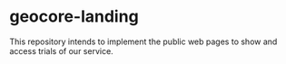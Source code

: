 # geocore-landing
This repository intends to implement the public web pages to show and access trials of our service.
